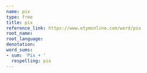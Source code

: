 ```yaml
---
name: pix
type: free
title: pix
reference_link: https://www.etymonline.com/word/pix
root_name: 
root_language: 
denotation: 
word_sums:
- sum: 'Pix + '
  respelling: pix
---
```

